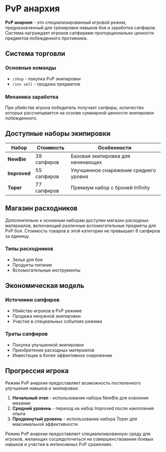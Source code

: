 # PvP анархия

**PvP анархия** - это специализированный игровой режим, предназначенный для тренировки навыков боя и заработка сапфиров. Система награждает игроков сапфирами пропорционально ценности предметов побежденного противника.

## Система торговли

### Основные команды
- `/shop` - покупка PvP экипировки
- `/inv sell` - продажа предметов

### Механика заработка
При убийстве игрока победитель получает сапфиры, количество которых рассчитывается на основе суммарной ценности экипировки побежденного.

## Доступные наборы экипировки

| Набор | Стоимость | Особенности |
|-------|-----------|-------------|
| **NewBie** | <!-- wiki[pvp-kit-newbie] -->39<!-- /wiki --> сапфиров | Базовая экипировка для начинающих |
| **Improved** | <!-- wiki[pvp-kit-improved] -->55<!-- /wiki --> сапфиров | Улучшенное снаряжение среднего уровня |
| **Toper** | <!-- wiki[pvp-kit-toper] -->77<!-- /wiki --> сапфиров | Премиум набор с броней Infinity |


## Магазин расходников

Дополнительно к основным наборам доступен магазин расходных материалов, включающий различные вспомогательные предметы для PvP боя. Стоимость товаров в этой категории не превышает 8 сапфиров за единицу.

### Типы расходников
- Зелья для боя
- Продукты питания
- Вспомогательные инструменты

## Экономическая модель

### Источники сапфиров
- Убийство игроков в PvP режиме
- Продажа ненужной экипировки
- Участие в специальных событиях режима

### Траты сапфиров
- Покупка улучшенной экипировки
- Приобретение расходных материалов
- Инвестиции в более эффективное снаряжение

## Прогрессия игрока

Режим PvP анархии предоставляет возможность постепенного улучшения навыков и экипировки:

1. **Начальный этап** - использование набора NewBie для освоения механик
2. **Средний уровень** - переход на набор Improved после накопления опыта
3. **Продвинутый уровень** - использование набора Toper для максимальной эффективности

Режим PvP анархии предоставляет специализированную среду для игроков, желающих сосредоточиться на совершенствовании боевых навыков и участии в интенсивных PvP сражениях.